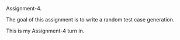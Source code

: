 Assignment-4.

The goal of this assignment is to write a random test case generation.

This is my Assignment-4 turn in.




